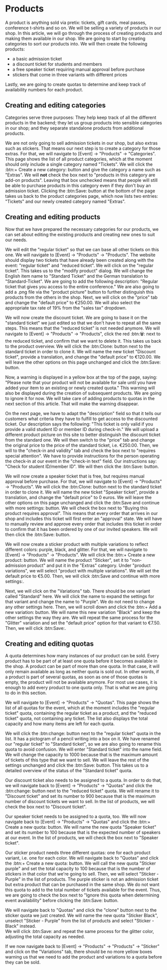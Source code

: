 # Products

A product is anything sold via pretix: tickets, gift cards, meal passes, conference t-shirts and so on. 
We will be selling a variety of products in our shop. 
In this article, we will go through the process of creating products and making them available in our shop. 
We are going to start by creating categories to sort our products into. 
We will then create the following products: 

 - a basic admission ticket 
 - a discount ticket for students and members
 - a free speaker ticket requiring manual approval before purchase 
 - stickers that come in three variants with different prices 

Lastly, we are going to create quotas to determine and keep track of availability numbers for each product. 

## Creating and editing categories

Categories serve three purposes: They help keep track of all the different products in the backend; they let us group products into sensible categories in our shop; and they separate standalone products from additional products. 

We are not only going to sell admission tickets in our shop, but also extras such as stickers. 
That means our next step is to create a category for those extras. 
For that, we will navigate to [Event] → "Products" → "Categories". 
This page shows the list of all product categories, which at the moment should only include a single category named "Tickets". 
We will click the :btn:+ Create a new category: button and give the category a name such as "Extras". 
We will __not__ check the box next to "products in this category are add-on products". 
Leaving that box unchecked means that people will still be able to purchase products in this category even if they don't buy an admission ticket. 
Clicking the :btn:Save: button at the bottom of the page takes us back to the product categories page, which now lists two entries: "Tickets" and our newly created category named "Extras". 

## Creating and editing products

Now that we have prepared the necessary categories for our products, we can set about editing the existing products and creating new ones to suit our needs. 

We will edit the "regular ticket" so that we can base all other tickets on this one. 
We will navigate to [Event] → "Products" → "Products". 
The website should display two tickets that have already been created along with the event: "regular ticket" and "reduced ticket". 
We will click on the "regular ticket". 
This takes us to the "modify product" dialog. 
We will change the English item name to "Standard Ticket" and the German translation to "Standard-Ticket". 
We are going to add the following description: 
"Regular ticket that gives you access to the entire conference." 
We are also going to add a .png file via the "product picture" button to further distinguish this products from the others in the shop. 
Next, we will click on the "price" tab and change the "default price" to €250.00. 
We will also select the appropriate tax rate of 19% from the "sales tax" dropdown. 

We will now create the discount ticket. 
We are going to base it on the "standard ticket" we just edited so that we don't have to repeat all the same steps. 
This means that the "reduced ticket" is not needed anymore. 
We will navigate to [Event] → "Products" → "Products", click the red :btn:🗑: next to the reduced ticket, and confirm that we want to delete it. 
This takes us back to the product overview. 
We will click the :btn:Clone: button next to the standard ticket in order to clone it. 
We will name the new ticket "Discount ticket", provide a translation, and change the "default price" to €120.00. 
We will leave the other options on this page unchanged and click the :btn:Save: button. 

Now, a warning is displayed in a yellow box at the top of the page, saying: 
"Please note that your product will not be available for sale until you have added your item to an existing or newly created quota." 
This warning will also be displayed during the creation of subsequent products. 
We are going to ignore it for now. 
We will take care of adding products to quotas in the next section of this article. 
That will make the warning disappear. 

On the next page, we have to adapt the "description" field so that it tells our customers what criteria they have to fulfill to get access to the discounted ticket. 
Our description says the following: 
"This ticket is only valid if you provide a valid student ID or member ID during check-in."
We will upload a different product picture on this site to better distinguish the discount ticket from the standard one. 
We will then switch to the "price" tab and change the original price to the price of the standard ticket, i.e. €250.00. 
Then, we will to the "check-in and validity" tab and check the box next to "requires special attention". 
We have to provide instructions for the person operating the check-in at our event in the "check-in text" field. 
Our instructions say: "Check for student ID/member ID". 
We will then click the :btn:Save: button. 

We will now create a speaker ticket that is free, but requires manual approval before purchase. 
For that, we will navigate to [Event] → "Products" → "Products". 
We will click the :btn:Clone: button next to the standard ticket in order to clone it. 
We will name the new ticket "Speaker ticket", provide a translation, and change the "default price" to 0 euros. 
We will leave the other options on this page unchanged and click the :btn:Save and continue with more settings: button. 
We will check the box next to "Buying this product requires approval". 
This means that every order that arrives in our shop and includes this ticket will first enter an "approval" state. 
We will have to manually review and approve every order that includes this ticket in order to confirm that it has been ordered by one of our invited speakers. 
We will then click the :btn:Save: button. 

We will now create a sticker product with multiple variations to reflect different colors: purple, black, and glitter. 
For that, we will navigate to [Event] → "Products" → "Products". 
We will click the :btn:+ Create a new product: button. 
We will name the product "Sticker", set it to "non-admission product" and put it in the "Extras" category. 
Under "product variations", we will select "product with multiple variations". 
We will set the default price to €5.00. 
Then, we will click :btn:Save and continue with more settings:. 

Next, we will click on the "Variations" tab. 
There should be one variant called "Standard" here. 
We will click the name to expand the settings for that variant and change the name to "Purple". 
We do not need to change any other settings here. 
Then, we will scroll down and click the :btn:+ Add a new variation: button. 
We will name this new variation "Black" and keep the other settings the way they are. 
We will repeat the same process for the "Glitter" variation and set the "default price" option for that variant to €7.50. 
Then, we will click :btn:Save:. 

## Creating and editing quotas 

A quota determines how many instances of our product can be sold. 
Every product has to be part of at least one quota before it becomes available in the shop. 
A product can be part of more than one quota. 
In that case, it will only remain available as long as neither quota is sold out. 
In other words, if a product is part of several quotas, as soon as one of those quotas is empty, the product will not be available anymore. 
For most use cases, it is enough to add every product to one quota only. 
That is what we are going to do in this section. 

We will navigate to [Event] → "Products" → "Quotas". 
This page shows the list of all quotas for the event, which at the moment includes the "regular ticket" quota, containing the regular ticket as a product, and the "reduced ticket" quota, not containing any ticket. 
The list also displays the total capacity and how many items are left for each quota. 

We will click the :btn:change: button next to the "regular ticket" quota in the list. 
It has a pictogram of a pencil writing into a box on it. 
We have renamed our "regular ticket" to "Standard ticket", so we are also going to rename this quota to avoid confusion. 
We will enter "Standard ticket" into the name field. 
We will change the capacity to 1000 because that is the maximum amount of tickets of this type that we want to sell. 
We will leave the rest of the settings unchanged and click the :btn:Save: button. 
This takes us to a detailed overview of the status of the "Standard ticket" quota. 

Our discount ticket also needs to be assigned to a quota. 
In order to do that, we will navigate back to [Event] → "Products" → "Quotas" and click the :btn:change: button next to the "reduced ticket" quota. 
We will rename it to "Discount ticket" and set its number to 900 because that is the maximum number of discount tickets we want to sell. 
In the list of products, we will check the box next to "Discount ticket". 

Our speaker ticket needs to be assigned to a quota, too. 
We will now navigate back to [Event] → "Products" → "Quotas" and click the :btn:+ Create a new quota: button. 
We will name the new quota "Speaker ticket" and set its number to 100 because that is the expected number of speakers at our event. 
In the list of products, we will check the box next to "Speaker ticket". 

Our sticker product needs three different quotas: one for each product variant, i.e. one for each color. 
We will navigate back to "Quotas" and click the :btn:+ Create a new quota: button. 
We will call the new quota "Sticker purple" and set the total capacity to 100 because that is the number of stickers in that color that we're going to sell. 
Then, we will select "Sticker - Purple" in the list of products. 
The purple sticker is not an admission ticket but extra product that can be purchased in the same shop. 
We do not want this quota to add to the total number of tickets available for the event. 
Thus, we are going to check the box next to "Ignore this quota when determining event availability" before clicking the :btn:Save: button. 

We will navigate back to "Quotas" and click the "clone" button next to the sticker quota we just created. 
We will name the new quota "Sticker Black", unselect "Sticker - Purple" from the list of products and select "Sticker - Black" instead.  
We will click :btn:Save: and repeat the same process for the glitter color, adjusting the total capacity as needed. 

If we now navigate back to [Event] → "Products" → "Products" → "Sticker" and click on the "Variations" tab, there should be no more yellow boxes warning us that we need to add the product and variations to a quota before they can be sold. 